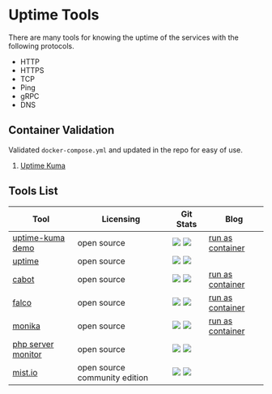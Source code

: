 # Uptime Tools

There are many tools for knowing the uptime of the services with the following protocols. 
- HTTP
- HTTPS
- TCP
- Ping
- gRPC
- DNS

## Container Validation

Validated `docker-compose.yml` and updated in the repo for easy of use.

1. [Uptime Kuma](https://github.com/Docker-X/uptime-tools/tree/main/uptime-kuma)

## Tools List 
| Tool | Licensing | Git Stats | Blog |
|--|--|--|--|
|[uptime-kuma demo](https://demo.uptime.kuma.pet)|open source| <a target="_blank" href="https://github.com/louislam/uptime-kuma"><img src="https://img.shields.io/github/stars/louislam/uptime-kuma" /></a>  <a target="_blank" href="https://github.com/louislam/uptime-kuma"><img src="https://img.shields.io/github/last-commit/louislam/uptime-kuma" /></a>  | [run as container](blog-from-docker-x)|
|[uptime](https://upptime.js.org/)|open source|<a target="_blank" href="https://github.com/upptime/upptime"><img src="https://img.shields.io/github/stars/upptime/upptime" /></a>  <a target="_blank" href="https://github.com/upptime/upptime"><img src="https://img.shields.io/github/last-commit/upptime/upptime" /></a> ||
|[cabot](https://github.com/arachnys/cabot)|open source|<a target="_blank" href="https://github.com/arachnys/cabot"><img src="https://img.shields.io/github/stars/arachnys/cabot" /></a>  <a target="_blank" href="https://github.com/arachnys/cabot"><img src="https://img.shields.io/github/last-commit/arachnys/cabot" /></a> |[run as container](blog-from-docker-x)|
|[falco](https://github.com/theodo/falco)|open source|<a target="_blank" href="https://github.com/theodo/falco"><img src="https://img.shields.io/github/stars/theodo/falco" /></a>  <a target="_blank" href="https://github.com/theodo/falco"><img src="https://img.shields.io/github/last-commit/theodo/falco" /></a> |[run as container](blog-from-docker-x)|
|[monika](https://monika.hyperjump.tech/)|open source|<a target="_blank" href="https://github.com/hyperjumptech/monika"><img src="https://img.shields.io/github/stars/hyperjumptech/monika" /></a>  <a target="_blank" href="https://github.com/hyperjumptech/monika"><img src="https://img.shields.io/github/last-commit/hyperjumptech/monika" /></a> |[run as container](https://monika.hyperjump.tech/tutorial/run-in-docker#_top)|
|[php server monitor](https://github.com/phpservermon/phpservermon)|open source|<a target="_blank" href="https://github.com/phpservermon/phpservermon"><img src="https://img.shields.io/github/stars/phpservermon/phpservermon" /></a>  <a target="_blank" href="https://github.com/phpservermon/phpservermon"><img src="https://img.shields.io/github/last-commit/phpservermon/phpservermon" /></a> ||
|[mist.io](https://mist.io/)|open source community edition|<a target="_blank" href="https://github.com/mistio/mist-ce"><img src="https://img.shields.io/github/stars/mistio/mist-ce" /></a>  <a target="_blank" href="https://github.com/mistio/mist-ce"><img src="https://img.shields.io/github/last-commit/mistio/mist-ce" /></a> ||





